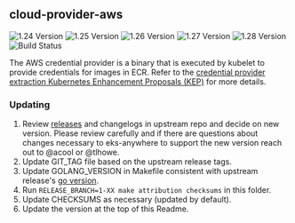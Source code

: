 ## **cloud-provider-aws**
![1.24 Version](https://img.shields.io/badge/1--24%20version-v1.27.0-blue)
![1.25 Version](https://img.shields.io/badge/1--25%20version-v1.27.0-blue)
![1.26 Version](https://img.shields.io/badge/1--26%20version-v1.27.9-blue)
![1.27 Version](https://img.shields.io/badge/1--27%20version-v1.27.9-blue)
![1.28 Version](https://img.shields.io/badge/1--28%20version-v1.28.8-blue)
![Build Status](https://codebuild.us-west-2.amazonaws.com/badges?uuid=eyJlbmNyeXB0ZWREYXRhIjoiRXlTVFQzQ0dlVmNEZDZhV1lRWjlXYlFrOTNCbFA4cDJGVGNuMG9WdUVVM1BNazIzZ0hRRjVmYy9zK1NkblQ5Uk0xWmJJTlk0Um5XYTlmazg3MmxYamNZPSIsIml2UGFyYW1ldGVyU3BlYyI6ImtEM2pRV2d1QTlickRoYnUiLCJtYXRlcmlhbFNldFNlcmlhbCI6MX0%3D&branch=main)

The AWS credential provider is a binary that is executed by kubelet to provide credentials for images in ECR. Refer to the [credential provider extraction Kubernetes Enhancement Proposals (KEP)](https://github.com/kubernetes/enhancements/tree/master/keps/sig-cloud-provider/2133-out-of-tree-credential-provider) for more details.

### Updating
1. Review [releases](https://github.com/kubernetes/cloud-provider-aws/releases) and changelogs in upstream repo and decide on new version. Please review carefully and if there are questions about changes necessary to eks-anywhere to support the new version reach out to @acool or @tlhowe.
2. Update GIT_TAG file based on the upstream release tags.
3. Update GOLANG_VERSION in Makefile consistent with upstream release's [go version](https://github.com/kubernetes/cloud-provider-aws/blob/master/go.mod#L3).
5. Run `RELEASE_BRANCH=1-XX make attribution checksums` in this folder.
6. Update CHECKSUMS as necessary (updated by default).
7. Update the version at the top of this Readme.

